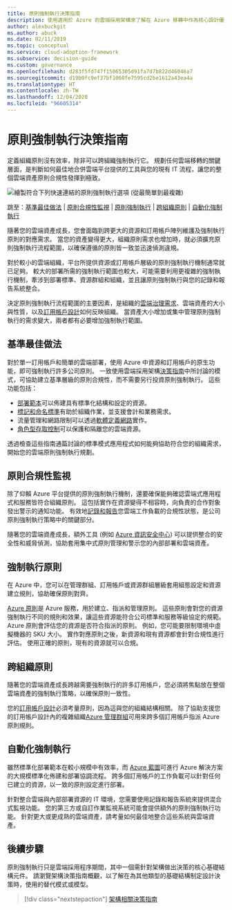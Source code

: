```yaml
---
title: 原則強制執行決策指南
description: 使用適用於 Azure 的雲端採用架構來了解在 Azure 移轉中作為核心設計優先事項的原則強制執行訂用帳戶。
author: alexbuckgit
ms.author: abuck
ms.date: 02/11/2019
ms.topic: conceptual
ms.service: cloud-adoption-framework
ms.subservice: decision-guide
ms.custom: governance
ms.openlocfilehash: d283f5fd747f15065305d91fa7d7b822d46046a7
ms.sourcegitcommit: d19b0fc9ef37bf1060fe7595cd2be1612a43ea4a
ms.translationtype: HT
ms.contentlocale: zh-TW
ms.lasthandoff: 12/04/2020
ms.locfileid: "96605314"
---
```

# <a name="policy-enforcement-decision-guide"></a>原則強制執行決策指南

定義組織原則沒有效率，除非可以跨組織強制執行它。 規劃任何雲端移轉的關鍵層面，是判斷如何最佳地合併雲端平台提供的工具與您的現有 IT 流程，讓您的整個雲端資產原則合規性發揮到極致。

![繪製符合下列快速連結的原則強制執行選項 (從最簡單到最複雜)](../../_images/decision-guides/decision-guide-policy-enforcement.png)

跳至：[基準最佳做法](#baseline-best-practices) | [原則合規性監視](#policy-compliance-monitoring) | [原則強制執行](#policy-enforcement) | [跨組織原則](#cross-organization-policy) | [自動化強制執行](#automated-enforcement)

隨著您的雲端資產成長，您會面臨到跨更大的資源和訂用帳戶陣列維護及強制執行原則的對應需求。 當您的資產變得更大，組織原則需求也增加時，就必須擴充原則強制執行流程範圍，以確保遵循的原則皆一致並迅速偵測違規。

對於較小的雲端組織，平台所提供資源或訂用帳戶層級的原則強制執行機制通常就已足夠。 較大的部署所需的強制執行範圍也較大，可能需要利用更複雜的強制執行機制，牽涉到部署標準、資源群組和組織，並且讓原則強制執行與您的記錄和報告系統整合。

決定原則強制執行流程範圍的主要因素，是組織的[雲端治理需求](../../govern/index.md)、雲端資產的大小與性質，以及[訂用帳戶設計](../subscriptions/index.md)如何反映組織。 當資產大小增加或集中管理原則強制執行的需求變大，兩者都有必要增加強制執行範圍。

## <a name="baseline-best-practices"></a>基準最佳做法

對於單一訂用帳戶和簡單的雲端部署，使用 Azure 中資源和訂用帳戶的原生功能，即可強制執行許多公司原則。 一致使用雲端採用架構[決策指南](../index.md)中所討論的模式，可協助建立基準層級的原則合規性，而不需要另行投資原則強制執行。 這些功能包括：

- [部署範本](../resource-consistency/index.md)可以佈建具有標準化結構和設定的資源。
- [標記和命名標準](../resource-tagging/index.md)有助於組織作業，並支援會計和業務需求。
- 流量管理和網路限制可以透過[軟體定義網路](../software-defined-network/index.md)實作。
- [角色型存取控制](../identity/index.md)可以保護和隔離您的雲端資源。

透過檢查這些指南通篇討論的標準模式應用程式如何能夠協助符合您的組織需求，開始您的雲端原則強制執行規劃。

## <a name="policy-compliance-monitoring"></a>原則合規性監視

除了仰賴 Azure 平台提供的原則強制執行機制，還要確保能夠確認雲端式應用程式和服務皆符合組織原則。 這包括實作在資源變得不相容時，向負責的合作對象發出警示的通知功能。 有效地[記錄和報告](../logging-and-reporting/index.md)您雲端工作負載的合規性狀態，是公司原則強制執行策略中的關鍵部分。

隨著您的雲端資產成長，額外工具 (例如 [Azure 資訊安全中心](/azure/security-center)) 可以提供整合的安全性和威脅偵測，協助套用集中式原則管理和警示您的內部部署和雲端資產。

## <a name="policy-enforcement"></a>強制執行原則

在 Azure 中，您可以在管理群組、訂用帳戶或資源群組層級套用組態設定和資源建立規則，協助確保原則對齊。

[Azure 原則](/azure/governance/policy/overview)是 Azure 服務，用於建立、指派和管理原則。 這些原則會對您的資源強制執行不同的規則和效果，讓這些資源能符合公司標準和服務等級協定的規範。 Azure 原則會評估您的資源是否符合指派的原則。 例如，您可能要限制環境中虛擬機器的 SKU 大小。 實作對應原則之後，新資源和現有資源都會針對合規性進行評估。 使用正確的原則，現有的資源就可以合規。

## <a name="cross-organization-policy"></a>跨組織原則

隨著您的雲端資產成長跨越需要強制執行的許多訂用帳戶，您必須將焦點放在整個雲端資產的強制執行策略，以確保原則一致性。

您的[訂用帳戶設計](../subscriptions/index.md)必須考量原則，因為這與您的組織結構相關。 除了協助支援您的訂用帳戶設計內的複雜組織[Azure 管理群組](../../ready/azure-best-practices/organize-subscriptions.md)可用來跨多個訂用帳戶指派 Azure 原則規則。

## <a name="automated-enforcement"></a>自動化強制執行

雖然標準化部署範本在較小規模中有效率，而 [Azure 藍圖](/azure/governance/blueprints/overview)可進行 Azure 解決方案的大規模標準化佈建和部署協調流程。 跨多個訂用帳戶的工作負載可以針對任何已建立的資源，以一致的原則設定進行部署。

針對整合雲端與內部部署資源的 IT 環境，您需要使用記錄和報告系統來提供混合式監視功能。 您的第三方或自訂作業監視系統可能會提供額外的原則強制執行功能。 針對更大或更成熟的雲端資產，請考量如何最佳地整合這些系統與雲端資產。

## <a name="next-steps"></a>後續步驟

原則強制執行只是雲端採用程序期間，其中一個需針對架構做出決策的核心基礎結構元件。 請瀏覽架構決策指南概觀，以了解在為其他類型的基礎結構制定設計決策時，使用的替代模式或模型。

> [!div class="nextstepaction"]
> [架構相關決策指南](../index.md)
